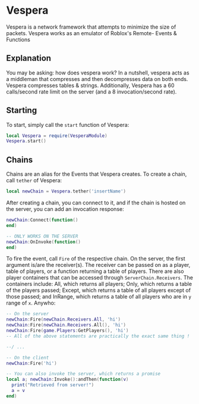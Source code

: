 # Vespera
Vespera is a network framework that attempts to minimize the size of packets. 
Vespera works as an emulator of Roblox's Remote- Events &amp; Functions

## Explanation

You may be asking: how does vespera work? In a nutshell, vespera acts as a middleman that compresses and then decompresses data on both ends. Vespera compresses tables & strings. 
Additionally, Vespera has a 60 calls/second rate limit on the server (and a 8 invocation/second rate).

## Starting

To start, simply call the `start` function of Vespera:

```lua
local Vespera = require(VesperaModule)
Vespera.start()
```

## Chains

Chains are an alias for the Events that Vespera creates. To create a chain, call `tether` of Vespera:

```lua
local newChain = Vespera.tether('insertName')
```

After creating a chain, you can connect to it, and if the chain is hosted on the server, you can add an invocation response:

```lua
newChain:Connect(function()
end)

-- ONLY WORKS ON THE SERVER
newChain:OnInvoke(function()
end)
```

To fire the event, call `Fire` of the respective chain. On the server, the first argument is/are the receiver(s). The receiver can be passed on as a player, table of players, or a function returning a table of players. There are also player containers that can be accessed through `ServerChain.Receivers`. The containers include: All, which returns all players; Only, which returns a table of the players passed; Except, which returns a table of all players except of those passed; and InRange, which returns a table of all players who are in `y` range of `x`. Anywho:

```lua
-- On the server
newChain:Fire(newChain.Receivers.All, 'hi')
newChain:Fire(newChain.Receivers.All(), 'hi')
newChain:Fire(game.Players:GetPlayers(), 'hi')
-- All of the above statements are practically the exact same thing !

--/ ...

-- On the client
newChain:Fire('hi')

-- You can also invoke the server, which returns a promise
local a; newChain:Invoke():andThen(function(v)
  print("Retrieved from server!")
  a = v
end)
```
